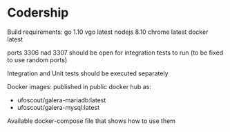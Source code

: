 # Codership

Build requirements:
go 1.10
vgo latest
nodejs 8.10
chrome latest
docker latest

ports 3306 nad 3307 should be open for integration tests to run (to be fixed to use random ports)

Integration and Unit tests should be executed separately

Docker images:
published in public docker hub as:
- ufoscout/galera-mariadb:latest
- ufoscout/galera-mysql:latest

Available docker-compose file that shows how to use them
